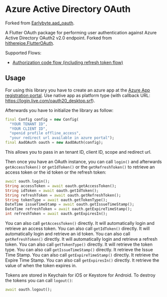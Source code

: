 # Azure Active Directory OAuth

Forked from [Earlybyte.aad_oauth](https://github.com/Earlybyte/aad_oauth).

A Flutter OAuth package for performing user authentication against Azure Active Directory OAuth2 v2.0 endpoint. Forked from [hitherejoe.FlutterOAuth](https://github.com/hitherejoe/FlutterOAuth).

Supported Flows:
 - [Authorization code flow (including refresh token flow)](https://docs.microsoft.com/en-us/azure/active-directory/develop/v2-oauth2-auth-code-flow)

## Usage

For using this library you have to create an azure app at the [Azure App registration portal](https://apps.dev.microsoft.com/). Use native app as platform type (with callback URL: https://login.live.com/oauth20_desktop.srf).

Afterwards you have to initialize the library as follow:

```dart
final Config config = new Config(
  "YOUR TENANT ID",
  "YOUR CLIENT ID",
  "openid profile offline_access",
  "your redirect url available in azure portal");
final AadOAuth oauth = new AadOAuth(config);
```

This allows you to pass in an tenant ID, client ID, scope and redirect url.

Then once you have an OAuth instance, you can call `login()` and afterwards `getAccessToken()` or `getIdToken()` or the `getRefreshToken()` to retrieve an access token or the id token or the refresh token:

```dart
await oauth.login();
String accessToken = await oauth.getAccessToken();
String idToken = await oauth.getIdToken();
String refreshToken = await oauth.getRefreshToken();
String tokenType = await oauth.getTokenType();
DateTime issueTimeStamp = await oauth.getIssueTimeStamp();
DateTime refreshToken = await oauth.getExpireTimeStamp();
int refreshToken = await oauth.getExpiresIn();
```

You can also call `getAccessToken()` directly. It will automatically login and retrieve an access token.
You can also call `getIdToken()` directly. It will automatically login and retrieve an id token.
You can also call `getRefreshToken()` directly. It will automatically login and retrieve a refresh token.
You can also call `getTokenType()` directly. It will retrieve the token type.
You can also call `getIssueTimeStamp()` directly. It retrieve the Issue Time Stamp.
You can also call `getExpireTimeStamp()` directly. It retrieve the Expire Time Stamp.
You can also call `getExpiresIn()` directly. It retrieve the value of when the token expires in.

Tokens are stored in Keychain for iOS or Keystore for Android. To destroy the tokens you can call `logout()`:

```dart
await oauth.logout();
```

